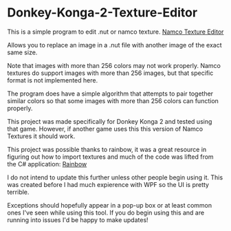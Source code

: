# Donkey-Konga-2-Texture-Editor

This is a simple program to edit .nut or namco texture.
[Namco Texture Editor]([https://duckduckgo.com](https://github.com/marco-calautti/Rainbow/wiki/NUT-File-Format#))

Allows you to replace an image in a .nut file with another image of the exact same size.

Note that images with more than 256 colors may not work properly. Namco textures do support images with more than 256 images, but that specific format is not implemented here.

The program does have a simple algorithm that attempts to pair together similar colors so that some images with more than 256 colors can function properly.

This project was made specifically for Donkey Konga 2 and tested using that game. However, if another game uses this this version of Namco Textures it should work.

This project was possible thanks to rainbow, it was a great resource in figuring out how to import textures and much of the code was lifted from the C# application: 
[Rainbow]([https://duckduckgo.com]([https://github.com/marco-calautti/Rainbow/wiki/NUT-File-Format#)](https://github.com/marco-calautti/Rainbow)https://github.com/marco-calautti/Rainbow)

I do not intend to update this further unless other people begin using it. This was created before I had much expierence with WPF so the UI is pretty terrible. 

Exceptions should hopefully appear in a pop-up box or at least common ones I've seen while using this tool. If you do begin using this and are running into issues I'd be happy to make updates!
